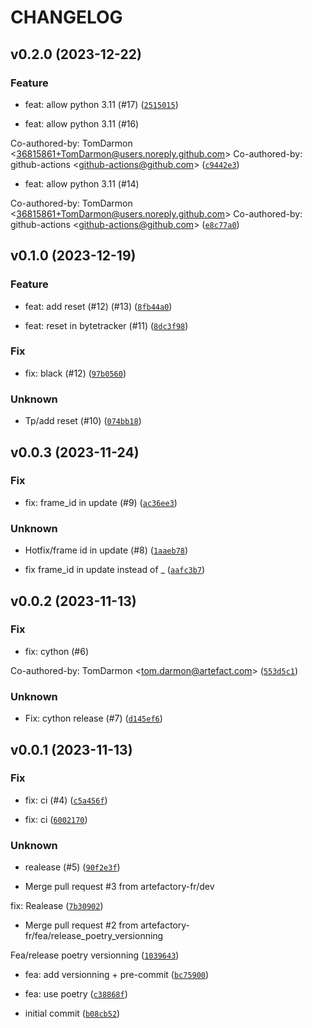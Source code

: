 # CHANGELOG



## v0.2.0 (2023-12-22)

### Feature

* feat: allow python 3.11 (#17) ([`2515015`](https://github.com/artefactory-fr/bytetrack/commit/25150157967432f9986103aeb7ab03671653ffb1))

* feat: allow python 3.11 (#16)

Co-authored-by: TomDarmon &lt;36815861+TomDarmon@users.noreply.github.com&gt;
Co-authored-by: github-actions &lt;github-actions@github.com&gt; ([`c9442e3`](https://github.com/artefactory-fr/bytetrack/commit/c9442e30811b5479520ad8695706d0da8ce09397))

* feat: allow python 3.11 (#14)

Co-authored-by: TomDarmon &lt;36815861+TomDarmon@users.noreply.github.com&gt;
Co-authored-by: github-actions &lt;github-actions@github.com&gt; ([`e8c77a0`](https://github.com/artefactory-fr/bytetrack/commit/e8c77a04138214022a3823637869f58851a5f8ef))


## v0.1.0 (2023-12-19)

### Feature

* feat: add reset (#12) (#13) ([`8fb44a0`](https://github.com/artefactory-fr/bytetrack/commit/8fb44a0301e7c4ae2b6d66e7b1cd2f3dd260b144))

* feat: reset in bytetracker (#11) ([`8dc3f98`](https://github.com/artefactory-fr/bytetrack/commit/8dc3f9860a834f8dbd3a87016fc26b7e3929dd59))

### Fix

* fix: black (#12) ([`97b0560`](https://github.com/artefactory-fr/bytetrack/commit/97b0560177c4b9c3f39c2d2699585e329da4e684))

### Unknown

* Tp/add reset (#10) ([`074bb18`](https://github.com/artefactory-fr/bytetrack/commit/074bb18424f7670b0d26d945fa1fefc97faed041))


## v0.0.3 (2023-11-24)

### Fix

* fix: frame_id in update (#9) ([`ac36ee3`](https://github.com/artefactory-fr/bytetrack/commit/ac36ee302f78d2e77b028cd646e7de785d6105ca))

### Unknown

* Hotfix/frame id in update (#8) ([`1aaeb78`](https://github.com/artefactory-fr/bytetrack/commit/1aaeb780420c84857b14597083afc8692b16962f))

* fix frame_id in update instead of _ ([`aafc3b7`](https://github.com/artefactory-fr/bytetrack/commit/aafc3b7d7be40534a6e88628302b9478991f533c))


## v0.0.2 (2023-11-13)

### Fix

* fix: cython (#6)

Co-authored-by: TomDarmon &lt;tom.darmon@artefact.com&gt; ([`553d5c1`](https://github.com/artefactory-fr/bytetrack/commit/553d5c192b6d1414e30dcd5701ea95cd761205bb))

### Unknown

* Fix: cython release (#7) ([`d145ef6`](https://github.com/artefactory-fr/bytetrack/commit/d145ef6511c63b9b6fc6e0c6073249320e0d5861))


## v0.0.1 (2023-11-13)

### Fix

* fix: ci (#4) ([`c5a456f`](https://github.com/artefactory-fr/bytetrack/commit/c5a456fccddaebcc24bdc77f1ebb7c50c02bfdc5))

* fix: ci ([`6002170`](https://github.com/artefactory-fr/bytetrack/commit/600217006257c2cfbea5156e2aad2e35219e7794))

### Unknown

* realease (#5) ([`90f2e3f`](https://github.com/artefactory-fr/bytetrack/commit/90f2e3fc696a7ba15295536dc7ed19fc2461af12))

* Merge pull request #3 from artefactory-fr/dev

fix: Realease ([`7b30902`](https://github.com/artefactory-fr/bytetrack/commit/7b309028b86d6c0721272d20fb05bcc96ed3efcf))

* Merge pull request #2 from artefactory-fr/fea/release_poetry_versionning

Fea/release poetry versionning ([`1039643`](https://github.com/artefactory-fr/bytetrack/commit/10396439f6807a73a8e0842cfbb5bb21762c1ec8))

* fea: add versionning + pre-commit ([`bc75900`](https://github.com/artefactory-fr/bytetrack/commit/bc75900ae8570080b82768464956269c0ccdd5eb))

* fea: use poetry ([`c38868f`](https://github.com/artefactory-fr/bytetrack/commit/c38868fdefa2f5c2a2e1cc1bd73fc7213282fa33))

* initial commit ([`b08cb52`](https://github.com/artefactory-fr/bytetrack/commit/b08cb52ad2aa5fecb1a9324131f8bc70d939c7c7))
